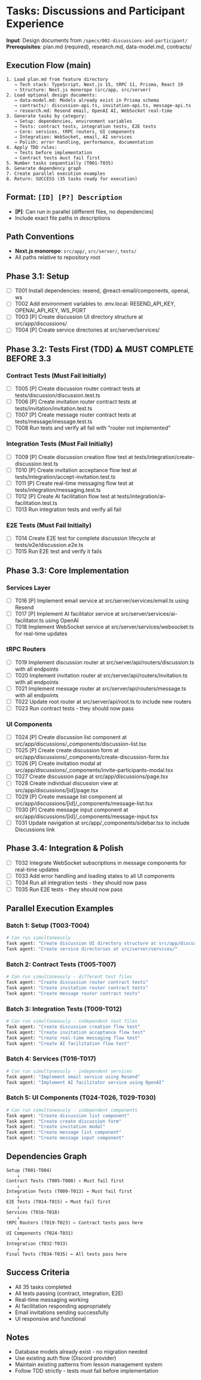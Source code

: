 # Tasks: Discussions and Participant Experience

**Input**: Design documents from `/specs/002-discussions-and-participant/`
**Prerequisites**: plan.md (required), research.md, data-model.md, contracts/

## Execution Flow (main)
```
1. Load plan.md from feature directory
   → Tech stack: TypeScript, Next.js 15, tRPC 11, Prisma, React 19
   → Structure: Next.js monorepo (src/app, src/server)
2. Load optional design documents:
   → data-model.md: Models already exist in Prisma schema
   → contracts/: discussion-api.ts, invitation-api.ts, message-api.ts
   → research.md: Resend email, OpenAI AI, WebSocket real-time
3. Generate tasks by category:
   → Setup: dependencies, environment variables
   → Tests: contract tests, integration tests, E2E tests
   → Core: services, tRPC routers, UI components
   → Integration: WebSocket, email, AI services
   → Polish: error handling, performance, documentation
4. Apply TDD rules:
   → Tests before implementation
   → Contract tests must fail first
5. Number tasks sequentially (T001-T035)
6. Generate dependency graph
7. Create parallel execution examples
8. Return: SUCCESS (35 tasks ready for execution)
```

## Format: `[ID] [P?] Description`
- **[P]**: Can run in parallel (different files, no dependencies)
- Include exact file paths in descriptions

## Path Conventions
- **Next.js monorepo**: `src/app/`, `src/server/`, `tests/`
- All paths relative to repository root

## Phase 3.1: Setup
- [ ] T001 Install dependencies: resend, @react-email/components, openai, ws
- [ ] T002 Add environment variables to .env.local: RESEND_API_KEY, OPENAI_API_KEY, WS_PORT
- [ ] T003 [P] Create discussion UI directory structure at src/app/discussions/
- [ ] T004 [P] Create service directories at src/server/services/

## Phase 3.2: Tests First (TDD) ⚠️ MUST COMPLETE BEFORE 3.3

### Contract Tests (Must Fail Initially)
- [ ] T005 [P] Create discussion router contract tests at tests/discussion/discussion.test.ts
- [ ] T006 [P] Create invitation router contract tests at tests/invitation/invitation.test.ts  
- [ ] T007 [P] Create message router contract tests at tests/message/message.test.ts
- [ ] T008 Run tests and verify all fail with "router not implemented"

### Integration Tests (Must Fail Initially)
- [ ] T009 [P] Create discussion creation flow test at tests/integration/create-discussion.test.ts
- [ ] T010 [P] Create invitation acceptance flow test at tests/integration/accept-invitation.test.ts
- [ ] T011 [P] Create real-time messaging flow test at tests/integration/messaging.test.ts
- [ ] T012 [P] Create AI facilitation flow test at tests/integration/ai-facilitation.test.ts
- [ ] T013 Run integration tests and verify all fail

### E2E Tests (Must Fail Initially)
- [ ] T014 Create E2E test for complete discussion lifecycle at tests/e2e/discussion.e2e.ts
- [ ] T015 Run E2E test and verify it fails

## Phase 3.3: Core Implementation

### Services Layer
- [ ] T016 [P] Implement email service at src/server/services/email.ts using Resend
- [ ] T017 [P] Implement AI facilitator service at src/server/services/ai-facilitator.ts using OpenAI
- [ ] T018 Implement WebSocket service at src/server/services/websocket.ts for real-time updates

### tRPC Routers
- [ ] T019 Implement discussion router at src/server/api/routers/discussion.ts with all endpoints
- [ ] T020 Implement invitation router at src/server/api/routers/invitation.ts with all endpoints
- [ ] T021 Implement message router at src/server/api/routers/message.ts with all endpoints
- [ ] T022 Update root router at src/server/api/root.ts to include new routers
- [ ] T023 Run contract tests - they should now pass

### UI Components
- [ ] T024 [P] Create discussion list component at src/app/discussions/_components/discussion-list.tsx
- [ ] T025 [P] Create create discussion form at src/app/discussions/_components/create-discussion-form.tsx
- [ ] T026 [P] Create invitation modal at src/app/discussions/_components/invite-participants-modal.tsx
- [ ] T027 Create discussion page at src/app/discussions/page.tsx
- [ ] T028 Create individual discussion view at src/app/discussions/[id]/page.tsx
- [ ] T029 [P] Create message list component at src/app/discussions/[id]/_components/message-list.tsx
- [ ] T030 [P] Create message input component at src/app/discussions/[id]/_components/message-input.tsx
- [ ] T031 Update navigation at src/app/_components/sidebar.tsx to include Discussions link

## Phase 3.4: Integration & Polish
- [ ] T032 Integrate WebSocket subscriptions in message components for real-time updates
- [ ] T033 Add error handling and loading states to all UI components
- [ ] T034 Run all integration tests - they should now pass
- [ ] T035 Run E2E tests - they should now pass

## Parallel Execution Examples

### Batch 1: Setup (T003-T004)
```bash
# Can run simultaneously
Task agent: "Create discussion UI directory structure at src/app/discussions/"
Task agent: "Create service directories at src/server/services/"
```

### Batch 2: Contract Tests (T005-T007)
```bash
# Can run simultaneously - different test files
Task agent: "Create discussion router contract tests"
Task agent: "Create invitation router contract tests"
Task agent: "Create message router contract tests"
```

### Batch 3: Integration Tests (T009-T012)
```bash
# Can run simultaneously - independent test files
Task agent: "Create discussion creation flow test"
Task agent: "Create invitation acceptance flow test"
Task agent: "Create real-time messaging flow test"
Task agent: "Create AI facilitation flow test"
```

### Batch 4: Services (T016-T017)
```bash
# Can run simultaneously - independent services
Task agent: "Implement email service using Resend"
Task agent: "Implement AI facilitator service using OpenAI"
```

### Batch 5: UI Components (T024-T026, T029-T030)
```bash
# Can run simultaneously - independent components
Task agent: "Create discussion list component"
Task agent: "Create create discussion form"
Task agent: "Create invitation modal"
Task agent: "Create message list component"
Task agent: "Create message input component"
```

## Dependencies Graph
```
Setup (T001-T004)
    ↓
Contract Tests (T005-T008) ← Must fail first
    ↓
Integration Tests (T009-T013) ← Must fail first
    ↓
E2E Tests (T014-T015) ← Must fail first
    ↓
Services (T016-T018)
    ↓
tRPC Routers (T019-T023) ← Contract tests pass here
    ↓
UI Components (T024-T031)
    ↓
Integration (T032-T033)
    ↓
Final Tests (T034-T035) ← All tests pass here
```

## Success Criteria
- All 35 tasks completed
- All tests passing (contract, integration, E2E)
- Real-time messaging working
- AI facilitation responding appropriately
- Email invitations sending successfully
- UI responsive and functional

## Notes
- Database models already exist - no migration needed
- Use existing auth flow (Discord provider)
- Maintain existing patterns from lesson management system
- Follow TDD strictly - tests must fail before implementation